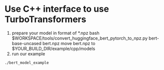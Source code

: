 # Use C++ interface to use TurboTransformers
1. prepare your model in format of *.npz
bash $WORKSPACE/tools/convert_huggingface_bert_pytorch_to_npz.py bert-base-uncased bert.npz
move bert.npz to $YOUR_BUILD_DIR/example/cpp/models
2. run our example
```
./bert_model_example
```
